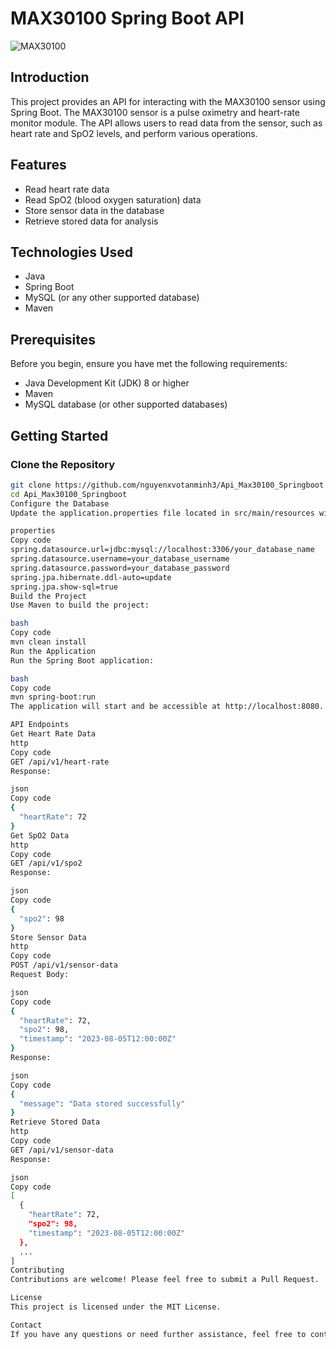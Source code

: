 # MAX30100 Spring Boot API

![MAX30100](https://example.com/path-to-image.jpg)

## Introduction

This project provides an API for interacting with the MAX30100 sensor using Spring Boot. The MAX30100 sensor is a pulse oximetry and heart-rate monitor module. The API allows users to read data from the sensor, such as heart rate and SpO2 levels, and perform various operations.

## Features

- Read heart rate data
- Read SpO2 (blood oxygen saturation) data
- Store sensor data in the database
- Retrieve stored data for analysis

## Technologies Used

- Java
- Spring Boot
- MySQL (or any other supported database)
- Maven

## Prerequisites

Before you begin, ensure you have met the following requirements:

- Java Development Kit (JDK) 8 or higher
- Maven
- MySQL database (or other supported databases)

## Getting Started

### Clone the Repository

```bash
git clone https://github.com/nguyenxvotanminh3/Api_Max30100_Springboot.git
cd Api_Max30100_Springboot
Configure the Database
Update the application.properties file located in src/main/resources with your database configuration:

properties
Copy code
spring.datasource.url=jdbc:mysql://localhost:3306/your_database_name
spring.datasource.username=your_database_username
spring.datasource.password=your_database_password
spring.jpa.hibernate.ddl-auto=update
spring.jpa.show-sql=true
Build the Project
Use Maven to build the project:

bash
Copy code
mvn clean install
Run the Application
Run the Spring Boot application:

bash
Copy code
mvn spring-boot:run
The application will start and be accessible at http://localhost:8080.

API Endpoints
Get Heart Rate Data
http
Copy code
GET /api/v1/heart-rate
Response:

json
Copy code
{
  "heartRate": 72
}
Get SpO2 Data
http
Copy code
GET /api/v1/spo2
Response:

json
Copy code
{
  "spo2": 98
}
Store Sensor Data
http
Copy code
POST /api/v1/sensor-data
Request Body:

json
Copy code
{
  "heartRate": 72,
  "spo2": 98,
  "timestamp": "2023-08-05T12:00:00Z"
}
Response:

json
Copy code
{
  "message": "Data stored successfully"
}
Retrieve Stored Data
http
Copy code
GET /api/v1/sensor-data
Response:

json
Copy code
[
  {
    "heartRate": 72,
    "spo2": 98,
    "timestamp": "2023-08-05T12:00:00Z"
  },
  ...
]
Contributing
Contributions are welcome! Please feel free to submit a Pull Request.

License
This project is licensed under the MIT License.

Contact
If you have any questions or need further assistance, feel free to contact me at nguyenminh@example.com.

